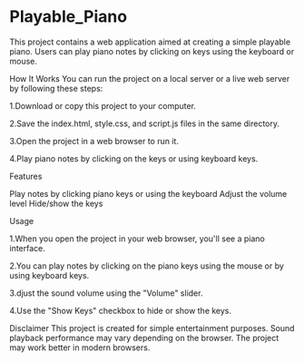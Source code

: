 # Playable_Piano

This project contains a web application aimed at creating a simple playable piano. Users can play piano notes by clicking on keys using the keyboard or mouse.

How It Works
You can run the project on a local server or a live web server by following these steps:

1.Download or copy this project to your computer.

2.Save the index.html, style.css, and script.js files in the same directory.

3.Open the project in a web browser to run it.

4.Play piano notes by clicking on the keys or using keyboard keys.

Features

Play notes by clicking piano keys or using the keyboard
Adjust the volume level
Hide/show the keys

Usage

1.When you open the project in your web browser, you'll see a piano interface.

2.You can play notes by clicking on the piano keys using the mouse or by using keyboard keys.

3.djust the sound volume using the "Volume" slider.

4.Use the "Show Keys" checkbox to hide or show the keys.

Disclaimer
This project is created for simple entertainment purposes. Sound playback performance may vary depending on the browser. The project may work better in modern browsers.
